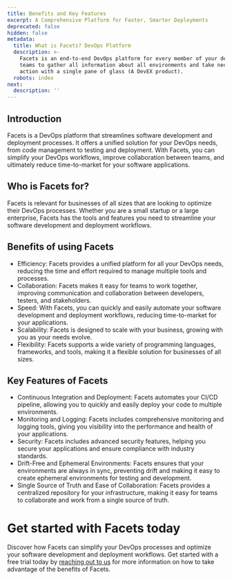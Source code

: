 ```yaml
---
title: Benefits and Key Features
excerpt: A Comprehensive Platform for Faster, Smarter Deployments
deprecated: false
hidden: false
metadata:
  title: What is Facets? DevOps Platform
  description: >-
    Facets is an end-to-end DevOps platform for every member of your development
    teams to gather all information about all environments and take necessary
    action with a single pane of glass (A DevEX product).
  robots: index
next:
  description: ''
---
```

## Introduction

Facets is a DevOps platform that streamlines software development and deployment processes. It offers a unified solution for your DevOps needs, from code management to testing and deployment. With Facets, you can simplify your DevOps workflows, improve collaboration between teams, and ultimately reduce time-to-market for your software applications.

## Who is Facets for?

Facets is relevant for businesses of all sizes that are looking to optimize their DevOps processes. Whether you are a small startup or a large enterprise, Facets has the tools and features you need to streamline your software development and deployment workflows.

## Benefits of using Facets

- Efficiency: Facets provides a unified platform for all your DevOps needs, reducing the time and effort required to manage multiple tools and processes.
- Collaboration: Facets makes it easy for teams to work together, improving communication and collaboration between developers, testers, and stakeholders.
- Speed: With Facets, you can quickly and easily automate your software development and deployment workflows, reducing time-to-market for your applications.
- Scalability: Facets is designed to scale with your business, growing with you as your needs evolve.
- Flexibility: Facets supports a wide variety of programming languages, frameworks, and tools, making it a flexible solution for businesses of all sizes.

## Key Features of Facets

- Continuous Integration and Deployment: Facets automates your CI/CD pipeline, allowing you to quickly and easily deploy your code to multiple environments.
- Monitoring and Logging: Facets includes comprehensive monitoring and logging tools, giving you visibility into the performance and health of your applications.
- Security: Facets includes advanced security features, helping you secure your applications and ensure compliance with industry standards.
- Drift-Free and Ephemeral Environments: Facets ensures that your environments are always in sync, preventing drift and making it easy to create ephemeral environments for testing and development.
- Single Source of Truth and Ease of Collaboration: Facets provides a centralized repository for your infrastructure, making it easy for teams to collaborate and work from a single source of truth.

# Get started with Facets today

Discover how Facets can simplify your DevOps processes and optimize your software development and deployment workflows. Get started with a free trial today by [reaching out to us](https://www.facets.cloud/book-a-demo) for more information on how to take advantage of the benefits of Facets.